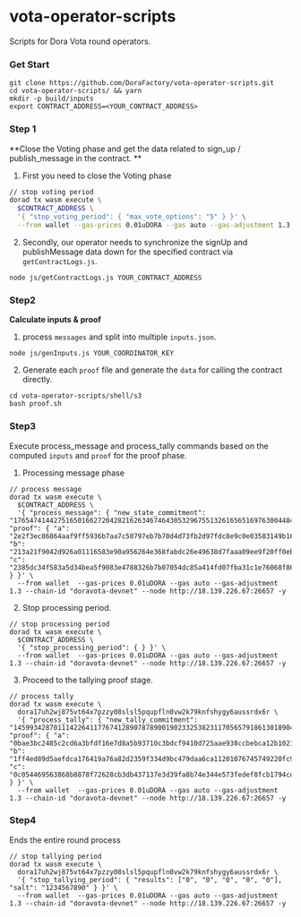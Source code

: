 # vota-operator-scripts
Scripts for Dora Vota round operators.

### Get Start

```shell
git clone https://github.com/DoraFactory/vota-operator-scripts.git
cd vota-operator-scripts/ && yarn
mkdir -p build/inputs
export CONTRACT_ADDRESS=<YOUR_CONTRACT_ADDRESS>
```
### Step 1

**Close the Voting phase and get the data related to sign_up / publish_message in the contract. **

1. First you need to close the Voting phase

```bash
// stop voting period
dorad tx wasm execute \
  $CONTRACT_ADDRESS \
  '{ "stop_voting_period": { "max_vote_options": "5" } }' \
  --from wallet --gas-prices 0.01uDORA --gas auto --gas-adjustment 1.3 --chain-id "doravota-devnet" --node http://18.139.226.67:26657 -y
```

2. Secondly, our operator needs to synchronize the signUp and publishMessage data down for the specified contract via `getContractLogs.js`.

```shell
node js/getContractLogs.js YOUR_CONTRACT_ADDRESS
```


### Step2

**Calculate inputs & proof**

1. process `messages` and split into multiple `inputs.json`.

```shell
node js/genInputs.js YOUR_COORDINATOR_KEY
```

2. Generate each `proof` file and generate the `data` for calling the contract directly.

```shell
cd vota-operator-scripts/shell/s3
bash proof.sh
```


### Step3

Execute process_message and process_tally commands based on the computed `inputs` and `proof` for the proof phase.

1. Processing message phase

```shell
// process message
dorad tx wasm execute \
  $CONTRACT_ADDRESS \
  '{ "process_message": { "new_state_commitment": "17654741442751650166272042821626346746430532967551326165651697630044841584120", "proof": { "a": "2e2f3ec86864aaf9ff5936b7aa7c50797eb7b70d4d73fb2d97fdc8e9c0e03583149b169f45d10395042c3f7b44d3fbc4e997b0ac0549b474e19eadeca9a4f141",  "b": "213a21f9042d926a01116583e90a956264e368fabdc26e49638d7faaa09ee9f20ff0eb1a87dd3fc412cedb749823d2f97c0247ae4df89003e0dacd5bc195c990107b7a645d618143c91d78b6a456c71c690f469ea5b0b808e89a3228f92147b2108008e3de0fa8b1ff576cfc92047be60bd7a43e76d1e651bba1b494d58c6170", "c": "2385dc34f583a5d34bea5f9083e4788326b7b07054dc85a414fd07fba31c1e76068f86ff1d85f70c55bb4737d1f77744ee73c41d6d4cbc727b624e09ef5fffa0"} } }' \
  --from wallet  --gas-prices 0.01uDORA --gas auto --gas-adjustment 1.3 --chain-id "doravota-devnet" --node http://18.139.226.67:26657 -y
```

2. Stop processing period.

```shell
// stop processing period
dorad tx wasm execute \
  $CONTRACT_ADDRESS \
  '{ "stop_processing_period": { } }' \
  --from wallet  --gas-prices 0.01uDORA --gas auto --gas-adjustment 1.3 --chain-id "doravota-devnet" --node http://18.139.226.67:26657 -y
```

3. Proceed to the tallying proof stage.

```shell
// process tally
dorad tx wasm execute \
  dora17uh2wj875vt64x7pzzy08slsl5pqupfln0vw2k79knfshygy6aussrdx6r \
  '{ "process_tally": { "new_tally_commitment": "14599342870111422641177674128907878900190233253823117056579186130189049965778", "proof": { "a": "0bae3bc2485c2cd6a3bfdf16e7d8a5b93710c3bdcf9410d725aae938ccbebca12b1021be36b6c1d96db410d52369a0e51249da0a1b41497af53bb227ae1e674e",  "b": "1ff4ed89d5aefdca176419a76a82d2359f334d9bc479daa6ca11201076745749220fc921f3e77889779969467456beec42cdb5c874e3961a7a0f29b75899417929d1f4d3bb2ca8cfa15b1a1c893f0daa9304131f7512841174b2d2deeb30462e2f8eed8ab95da0c502c740216f89553f1b37ee2d34110c04363a34093337044b", "c": "0c054469563868b8878f72628cb3db437137e3d39fa8b74e344e573fedef8fcb1794cd30a661746438034f71e49349ac16357ebd8c1afc8be7585f4aa5366534"} } }' \
  --from wallet  --gas-prices 0.01uDORA --gas auto --gas-adjustment 1.3 --chain-id "doravota-devnet" --node http://18.139.226.67:26657 -y
```

### Step4

Ends the entire round process

```shell
// stop tallying period
dorad tx wasm execute \
  dora17uh2wj875vt64x7pzzy08slsl5pqupfln0vw2k79knfshygy6aussrdx6r \
  '{ "stop_tallying_period": { "results": ["0", "0", "0", "0", "0"], "salt": "1234567890" } }' \
  --from wallet  --gas-prices 0.01uDORA --gas auto --gas-adjustment 1.3 --chain-id "doravota-devnet" --node http://18.139.226.67:26657 -y
```
